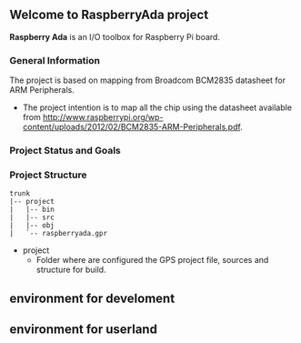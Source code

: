 ## Welcome to RaspberryAda project ##

**Raspberry Ada** is an I/O toolbox for Raspberry Pi board. 

### General Information ###

The project is based on mapping from Broadcom BCM2835 datasheet for ARM Peripherals. 
- The project intention is to map all the chip using the datasheet available from <http://www.raspberrypi.org/wp-content/uploads/2012/02/BCM2835-ARM-Peripherals.pdf>.

### Project Status and Goals ###


### Project Structure ##

	trunk
	|-- project
	|   |-- bin
	|   |-- src
	|   |-- obj
	|   `-- raspberryada.gpr
  
* project
  * Folder where are configured the GPS project file, sources and structure for build.

environment for develoment
--------------------------

environment for userland
------------------------